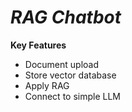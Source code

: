 # *RAG Chatbot*

**Key Features**
- Document upload
- Store vector database
- Apply RAG
- Connect to simple LLM

